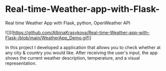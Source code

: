 # Real-time-Weather-app-with-Flask-
Real time Weather App with Flask, python, OpenWeather API

![][(https://github.com/AlbinaKrasykova/Real-time-Weather-app-with-Flask-/blob/main/WeatherApp_Demo.gif)]

In this project I developed a application that allows you to check whether at any city & country you would like.
After receiving the user's input, the app shows the current weather description, temperature, and a visual representation. 

